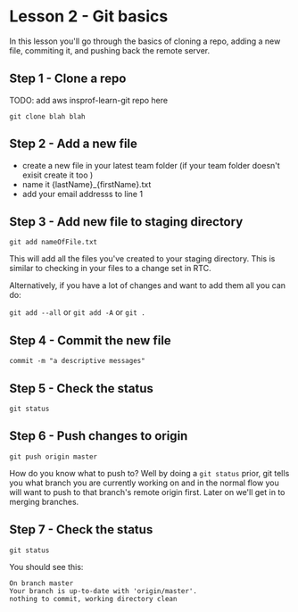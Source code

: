 # Lesson 2 - Git basics

In this lesson you'll go through the basics of cloning a repo, adding a new file, commiting it, and pushing back the remote server.

## Step 1 - Clone a repo

TODO: add aws insprof-learn-git repo here

`git clone blah blah`

## Step 2 - Add a new file

- create a new file in your latest team folder (if your team folder doesn't exisit create it too )
- name it {lastName}_{firstName}.txt
- add your email addresss to line 1

## Step 3 - Add new file to staging directory

`git add nameOfFile.txt` 

This will add all the files you've created to your staging directory. This is similar to checking in your files to a change set in RTC.

Alternatively, if you have a lot of changes and want to add them all you can do:

`git add --all` or `git add -A` or `git .`

## Step 4 - Commit the new file

`commit -m "a descriptive messages"`


## Step 5 - Check the status

`git status`


## Step 6 - Push changes to origin

`git push origin master`

How do you know what to push to? Well by doing a `git status` prior, git tells you what branch you are currently working on and in the normal flow you will want to push to that branch's remote origin first. Later on we'll get in to merging branches.

## Step 7 - Check the status

`git status`

You should see this:

```
On branch master
Your branch is up-to-date with 'origin/master'.
nothing to commit, working directory clean
```